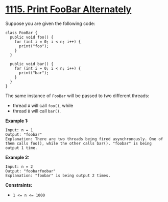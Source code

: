 # [1115. Print FooBar Alternately](https://leetcode.com/problems/print-foobar-alternately/)

Suppose you are given the following code:

    class FooBar {
      public void foo() {
        for (int i = 0; i < n; i++) {
          print("foo");
        }
      }

      public void bar() {
        for (int i = 0; i < n; i++) {
          print("bar");
        }
      }
    }

The same instance of `FooBar` will be passed to two different threads:

- thread `A` will call `foo()`, while
- thread `B` will call `bar()`.

**Example 1:**

    Input: n = 1
    Output: "foobar"
    Explanation: There are two threads being fired asynchronously. One of them calls foo(), while the other calls bar(). "foobar" is being output 1 time.

**Example 2:**

    Input: n = 2
    Output: "foobarfoobar"
    Explanation: "foobar" is being output 2 times.

**Constraints:**

- `1 <= n <= 1000`
